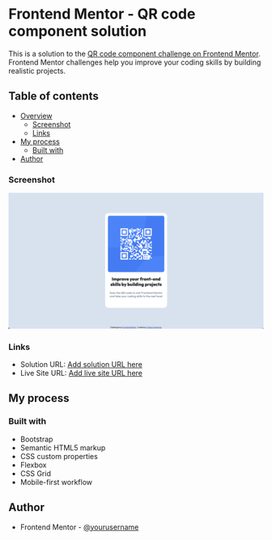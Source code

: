 # Frontend Mentor - QR code component solution

This is a solution to the [QR code component challenge on Frontend Mentor](https://www.frontendmentor.io/challenges/qr-code-component-iux_sIO_H). Frontend Mentor challenges help you improve your coding skills by building realistic projects.

## Table of contents

- [Overview](#overview)
  - [Screenshot](#screenshot)
  - [Links](#links)
- [My process](#my-process)
  - [Built with](#built-with)
- [Author](#author)

### Screenshot

![](/Screenshot.png)

### Links

- Solution URL: [Add solution URL here](https://github.com/cristianccgg/qr-code-component-main.git)
- Live Site URL: [Add live site URL here](https://cristianccgg.github.io/qr-code-component-main/)

## My process

### Built with

- Bootstrap
- Semantic HTML5 markup
- CSS custom properties
- Flexbox
- CSS Grid
- Mobile-first workflow

## Author

- Frontend Mentor - [@yourusername](https://www.frontendmentor.io/profile/cristianccgg)
